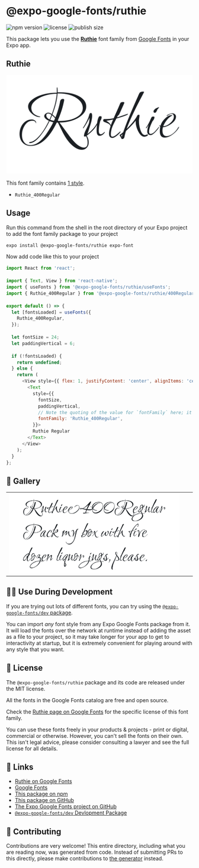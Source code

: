 # @expo-google-fonts/ruthie

![npm version](https://flat.badgen.net/npm/v/@expo-google-fonts/ruthie)
![license](https://flat.badgen.net/github/license/expo/google-fonts)
![publish size](https://flat.badgen.net/packagephobia/install/@expo-google-fonts/ruthie)

This package lets you use the [**Ruthie**](https://fonts.google.com/specimen/Ruthie) font family from [Google Fonts](https://fonts.google.com/) in your Expo app.

## Ruthie

![Ruthie](./font-family.png)

This font family contains [1 style](#-gallery).

- `Ruthie_400Regular`

## Usage

Run this command from the shell in the root directory of your Expo project to add the font family package to your project
```sh
expo install @expo-google-fonts/ruthie expo-font
```

Now add code like this to your project
```js
import React from 'react';

import { Text, View } from 'react-native';
import { useFonts } from '@expo-google-fonts/ruthie/useFonts';
import { Ruthie_400Regular } from '@expo-google-fonts/ruthie/400Regular';

export default () => {
  let [fontsLoaded] = useFonts({
    Ruthie_400Regular,
  });

  let fontSize = 24;
  let paddingVertical = 6;

  if (!fontsLoaded) {
    return undefined;
  } else {
    return (
      <View style={{ flex: 1, justifyContent: 'center', alignItems: 'center' }}>
        <Text
          style={{
            fontSize,
            paddingVertical,
            // Note the quoting of the value for `fontFamily` here; it expects a string!
            fontFamily: 'Ruthie_400Regular',
          }}>
          Ruthie Regular
        </Text>
      </View>
    );
  }
};

```

## 🔡 Gallery


||||
|-|-|-|
|![Ruthie_400Regular](.//400Regular/Ruthie_400Regular.ttf.png)||||


## 👩‍💻 Use During Development

If you are trying out lots of different fonts, you can try using the [`@expo-google-fonts/dev` package](https://github.com/freeboub/google-fonts/tree/master/font-packages/dev#readme).

You can import *any* font style from any Expo Google Fonts package from it. It will load the fonts
over the network at runtime instead of adding the asset as a file to your project, so it may take longer
for your app to get to interactivity at startup, but it is extremely convenient
for playing around with any style that you want.

## 📖 License

The `@expo-google-fonts/ruthie` package and its code are released under the MIT license.

All the fonts in the Google Fonts catalog are free and open source.

Check the [Ruthie page on Google Fonts](https://fonts.google.com/specimen/Ruthie) for the specific license of this font family.

You can use these fonts freely in your products & projects - print or digital, commercial or otherwise. However, you can't sell the fonts on their own. This isn't legal advice, please consider consulting a lawyer and see the full license for all details.

## 🔗 Links

- [Ruthie on Google Fonts](https://fonts.google.com/specimen/Ruthie)
- [Google Fonts](https://fonts.google.com/)
- [This package on npm](https://www.npmjs.com/package/@expo-google-fonts/ruthie)
- [This package on GitHub](https://github.com/freeboub/google-fonts/tree/master/font-packages/ruthie)
- [The Expo Google Fonts project on GitHub](https://github.com/freeboub/google-fonts)
- [`@expo-google-fonts/dev` Devlopment Package](https://github.com/freeboub/google-fonts/tree/master/font-packages/dev)

## 🤝 Contributing

Contributions are very welcome! This entire directory, including what you are reading now, was generated from code. Instead of submitting PRs to this directly, please make contributions to [the generator](https://github.com/freeboub/google-fonts/tree/master/packages/generator) instead.
